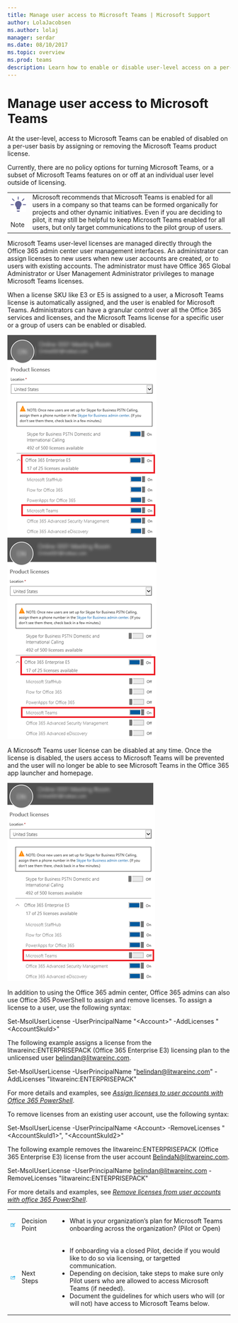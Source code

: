 ```yaml
---
title: Manage user access to Microsoft Teams | Microsoft Support
author: LolaJacobsen
ms.author: lolaj
manager: serdar
ms.date: 08/10/2017
ms.topic: overview
ms.prod: teams
description: Learn how to enable or disable user-level access on a per-user basis.
---
```


Manage user access to Microsoft Teams
=====================================

At the user-level, access to Microsoft Teams can be enabled of disabled on a per-user basis by assigning or removing the Microsoft Teams product license.

Currently, there are no policy options for turning Microsoft Teams, or a subset of Microsoft Teams features on or off at an individual user level outside of licensing.

| | |
|---------|---------|
|![](media/Manage_user_access_to_Microsoft_Teams_image1.png)<br></br>Note |Microsoft recommends that Microsoft Teams is enabled for all users in a company so that teams can be formed organically for projects and other dynamic initiatives. Even if you are deciding to pilot, it may still be helpful to keep Microsoft Teams enabled for all users, but only target communications to the pilot group of users. |

Microsoft Teams user-level licenses are managed directly through the Office 365 admin center user management interfaces. An administrator can assign licenses to new users when new user accounts are created, or to users with existing accounts. The administrator must have Office 365 Global Administrator or User Management Administrator privileges to manage Microsoft Teams licenses.

When a license SKU like E3 or E5 is assigned to a user, a Microsoft Teams license is automatically assigned, and the user is enabled for Microsoft Teams. Administrators can have a granular control over all the Office 365 services and licenses, and the Microsoft Teams license for a specific user or a group of users can be enabled or disabled.

![](media/Manage_user_access_to_Microsoft_Teams_image2.png) ![](media/Manage_user_access_to_Microsoft_Teams_image3.png)

A Microsoft Teams user license can be disabled at any time. Once the license is disabled, the users access to Microsoft Teams will be prevented and the user will no longer be able to see Microsoft Teams in the Office 365 app launcher and homepage.

![](media/Manage_user_access_to_Microsoft_Teams_image4.png)

In addition to using the Office 365 admin center, Office 365 admins can also use Office 365 PowerShell to assign and remove licenses. To assign a license to a user, use the following syntax:

Set-MsolUserLicense -UserPrincipalName "\<Account\>" -AddLicenses "\<AccountSkuId\>"

The following example assigns a license from the litwareinc:ENTERPRISEPACK (Office 365 Enterprise E3) licensing plan to the unlicensed user belindan@litwareinc.com.

Set-MsolUserLicense -UserPrincipalName "belindan@litwareinc.com" -AddLicenses "litwareinc:ENTERPRISEPACK"

For more details and examples, see [*Assign licenses to user accounts with Office 365 PowerShell*](https://go.microsoft.com/fwlink/?linkid=855755).

To remove licenses from an existing user account, use the following syntax:

Set-MsolUserLicense -UserPrincipalName \<Account\> -RemoveLicenses "\<AccountSkuId1\>", "\<AccountSkuId2\>"

The following example removes the litwareinc:ENTERPRISEPACK (Office 365 Enterprise E3) license from the user account BelindaN@litwareinc.com.

Set-MsolUserLicense -UserPrincipalName belindan@litwareinc.com -RemoveLicenses "litwareinc:ENTERPRISEPACK"

For more details and examples, see [*Remove licenses from user accounts with office 365 PowerShell*](https://go.microsoft.com/fwlink/?linkid=855756).

| | | |
|---------|---------|---------|
|![](media/Manage_user_access_to_Microsoft_Teams_image5.png)     |Decision Point         |<ul><li>What is your organization’s plan for Microsoft Teams onboarding across the organization?  (Pilot or Open)</li></ul>         |
|![](media/Manage_user_access_to_Microsoft_Teams_image6.png)     |Next Steps         |<ul><li>If onboarding via a closed Pilot, decide if you would like to do so via licensing, or targetted communication.</li><li>Depending on decision, take steps to make sure only Pilot users who are allowed to access Microsoft Teams (if needed).</li><li>Document the guidelines for which users who will (or will not) have access to Microsoft Teams below.</li></ul>         |
